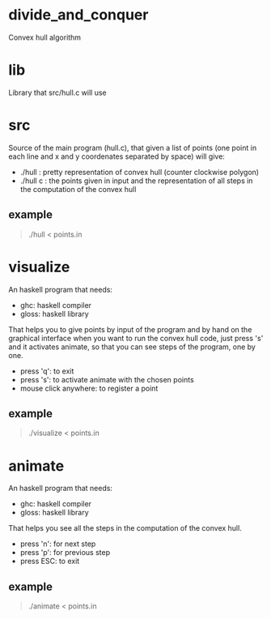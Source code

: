 # divide\_and\_conquer
Convex hull algorithm

# lib
Library that src/hull.c will use

# src
Source of the main program (hull.c), that given a list of points (one point in each line and x and y coordenates separated by space)
will give: 

- ./hull      : pretty representation of convex hull (counter clockwise polygon)
- ./hull c    : the points given in input and the representation of all steps in the computation of the convex hull

## example
> ./hull < points.in

# visualize
An haskell program that needs:

- ghc: haskell compiler
- gloss: haskell library

That helps you to give points by input of the program and by hand on the graphical interface
when you want to run the convex hull code, just press 's' and it activates animate, so that you
can see steps of the program, one by one.

- press 'q': to exit
- press 's': to activate animate with the chosen points
- mouse click anywhere: to register a point

## example
> ./visualize < points.in

# animate
An haskell program that needs:

- ghc: haskell compiler
- gloss: haskell library

That helps you see all the steps in the computation of the convex hull.

- press 'n': for next step
- press 'p': for previous step
- press ESC: to exit

## example
> ./animate < points.in

